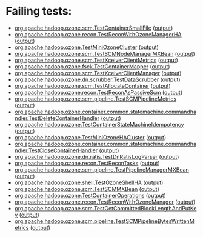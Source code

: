 # Failing tests: 

 * [org.apache.hadoop.ozone.scm.TestContainerSmallFile](hadoop-ozone/integration-test/org.apache.hadoop.ozone.scm.TestContainerSmallFile.txt) ([output](hadoop-ozone/integration-test/org.apache.hadoop.ozone.scm.TestContainerSmallFile-output.txt))
 * [org.apache.hadoop.ozone.recon.TestReconWithOzoneManagerHA](hadoop-ozone/integration-test/org.apache.hadoop.ozone.recon.TestReconWithOzoneManagerHA.txt) ([output](hadoop-ozone/integration-test/org.apache.hadoop.ozone.recon.TestReconWithOzoneManagerHA-output.txt))
 * [org.apache.hadoop.ozone.TestMiniOzoneCluster](hadoop-ozone/integration-test/org.apache.hadoop.ozone.TestMiniOzoneCluster.txt) ([output](hadoop-ozone/integration-test/org.apache.hadoop.ozone.TestMiniOzoneCluster-output.txt))
 * [org.apache.hadoop.ozone.scm.TestSCMNodeManagerMXBean](hadoop-ozone/integration-test/org.apache.hadoop.ozone.scm.TestSCMNodeManagerMXBean.txt) ([output](hadoop-ozone/integration-test/org.apache.hadoop.ozone.scm.TestSCMNodeManagerMXBean-output.txt))
 * [org.apache.hadoop.ozone.scm.TestXceiverClientMetrics](hadoop-ozone/integration-test/org.apache.hadoop.ozone.scm.TestXceiverClientMetrics.txt) ([output](hadoop-ozone/integration-test/org.apache.hadoop.ozone.scm.TestXceiverClientMetrics-output.txt))
 * [org.apache.hadoop.ozone.fsck.TestContainerMapper](hadoop-ozone/integration-test/org.apache.hadoop.ozone.fsck.TestContainerMapper.txt) ([output](hadoop-ozone/integration-test/org.apache.hadoop.ozone.fsck.TestContainerMapper-output.txt))
 * [org.apache.hadoop.ozone.scm.TestXceiverClientManager](hadoop-ozone/integration-test/org.apache.hadoop.ozone.scm.TestXceiverClientManager.txt) ([output](hadoop-ozone/integration-test/org.apache.hadoop.ozone.scm.TestXceiverClientManager-output.txt))
 * [org.apache.hadoop.ozone.dn.scrubber.TestDataScrubber](hadoop-ozone/integration-test/org.apache.hadoop.ozone.dn.scrubber.TestDataScrubber.txt) ([output](hadoop-ozone/integration-test/org.apache.hadoop.ozone.dn.scrubber.TestDataScrubber-output.txt))
 * [org.apache.hadoop.ozone.scm.TestAllocateContainer](hadoop-ozone/integration-test/org.apache.hadoop.ozone.scm.TestAllocateContainer.txt) ([output](hadoop-ozone/integration-test/org.apache.hadoop.ozone.scm.TestAllocateContainer-output.txt))
 * [org.apache.hadoop.ozone.recon.TestReconAsPassiveScm](hadoop-ozone/integration-test/org.apache.hadoop.ozone.recon.TestReconAsPassiveScm.txt) ([output](hadoop-ozone/integration-test/org.apache.hadoop.ozone.recon.TestReconAsPassiveScm-output.txt))
 * [org.apache.hadoop.ozone.scm.pipeline.TestSCMPipelineMetrics](hadoop-ozone/integration-test/org.apache.hadoop.ozone.scm.pipeline.TestSCMPipelineMetrics.txt) ([output](hadoop-ozone/integration-test/org.apache.hadoop.ozone.scm.pipeline.TestSCMPipelineMetrics-output.txt))
 * [org.apache.hadoop.ozone.container.common.statemachine.commandhandler.TestDeleteContainerHandler](hadoop-ozone/integration-test/org.apache.hadoop.ozone.container.common.statemachine.commandhandler.TestDeleteContainerHandler.txt) ([output](hadoop-ozone/integration-test/org.apache.hadoop.ozone.container.common.statemachine.commandhandler.TestDeleteContainerHandler-output.txt))
 * [org.apache.hadoop.ozone.TestContainerStateMachineIdempotency](hadoop-ozone/integration-test/org.apache.hadoop.ozone.TestContainerStateMachineIdempotency.txt) ([output](hadoop-ozone/integration-test/org.apache.hadoop.ozone.TestContainerStateMachineIdempotency-output.txt))
 * [org.apache.hadoop.ozone.TestMiniOzoneHACluster](hadoop-ozone/integration-test/org.apache.hadoop.ozone.TestMiniOzoneHACluster.txt) ([output](hadoop-ozone/integration-test/org.apache.hadoop.ozone.TestMiniOzoneHACluster-output.txt))
 * [org.apache.hadoop.ozone.container.common.statemachine.commandhandler.TestCloseContainerHandler](hadoop-ozone/integration-test/org.apache.hadoop.ozone.container.common.statemachine.commandhandler.TestCloseContainerHandler.txt) ([output](hadoop-ozone/integration-test/org.apache.hadoop.ozone.container.common.statemachine.commandhandler.TestCloseContainerHandler-output.txt))
 * [org.apache.hadoop.ozone.dn.ratis.TestDnRatisLogParser](hadoop-ozone/integration-test/org.apache.hadoop.ozone.dn.ratis.TestDnRatisLogParser.txt) ([output](hadoop-ozone/integration-test/org.apache.hadoop.ozone.dn.ratis.TestDnRatisLogParser-output.txt))
 * [org.apache.hadoop.ozone.recon.TestReconTasks](hadoop-ozone/integration-test/org.apache.hadoop.ozone.recon.TestReconTasks.txt) ([output](hadoop-ozone/integration-test/org.apache.hadoop.ozone.recon.TestReconTasks-output.txt))
 * [org.apache.hadoop.ozone.scm.pipeline.TestPipelineManagerMXBean](hadoop-ozone/integration-test/org.apache.hadoop.ozone.scm.pipeline.TestPipelineManagerMXBean.txt) ([output](hadoop-ozone/integration-test/org.apache.hadoop.ozone.scm.pipeline.TestPipelineManagerMXBean-output.txt))
 * [org.apache.hadoop.ozone.shell.TestOzoneShellHA](hadoop-ozone/integration-test/org.apache.hadoop.ozone.shell.TestOzoneShellHA.txt) ([output](hadoop-ozone/integration-test/org.apache.hadoop.ozone.shell.TestOzoneShellHA-output.txt))
 * [org.apache.hadoop.ozone.scm.TestSCMMXBean](hadoop-ozone/integration-test/org.apache.hadoop.ozone.scm.TestSCMMXBean.txt) ([output](hadoop-ozone/integration-test/org.apache.hadoop.ozone.scm.TestSCMMXBean-output.txt))
 * [org.apache.hadoop.ozone.TestContainerOperations](hadoop-ozone/integration-test/org.apache.hadoop.ozone.TestContainerOperations.txt) ([output](hadoop-ozone/integration-test/org.apache.hadoop.ozone.TestContainerOperations-output.txt))
 * [org.apache.hadoop.ozone.recon.TestReconWithOzoneManager](hadoop-ozone/integration-test/org.apache.hadoop.ozone.recon.TestReconWithOzoneManager.txt) ([output](hadoop-ozone/integration-test/org.apache.hadoop.ozone.recon.TestReconWithOzoneManager-output.txt))
 * [org.apache.hadoop.ozone.scm.TestGetCommittedBlockLengthAndPutKey](hadoop-ozone/integration-test/org.apache.hadoop.ozone.scm.TestGetCommittedBlockLengthAndPutKey.txt) ([output](hadoop-ozone/integration-test/org.apache.hadoop.ozone.scm.TestGetCommittedBlockLengthAndPutKey-output.txt))
 * [org.apache.hadoop.ozone.scm.pipeline.TestSCMPipelineBytesWrittenMetrics](hadoop-ozone/integration-test/org.apache.hadoop.ozone.scm.pipeline.TestSCMPipelineBytesWrittenMetrics.txt) ([output](hadoop-ozone/integration-test/org.apache.hadoop.ozone.scm.pipeline.TestSCMPipelineBytesWrittenMetrics-output.txt))
